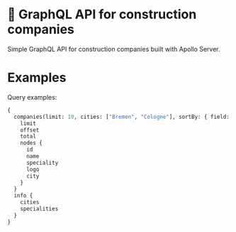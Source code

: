 # 🤖 GraphQL API for construction companies

Simple GraphQL API for construction companies built with Apollo Server.

# Examples

Query examples:

```graphql
{
  companies(limit: 10, cities: ["Bremen", "Cologne"], sortBy: { field: "name", order: desc } ) {
    limit
    offset
    total
    nodes {
      id
      name
      speciality
      logo
      city
    }
  }
  info {
    cities
    specialities
  }
}
```
